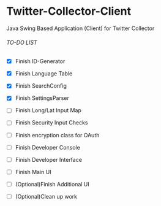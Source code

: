# Twitter-Collector-Client
Java Swing Based Application (Client) for Twitter Collector

###### TO-DO LIST
- [x] Finish ID-Generator
- [x] Finish Language Table
- [x] Finish SearchConfig
- [x] Finish SettingsParser
- [ ] Finish Long/Lat Input Map
- [ ] Finish Security Input Checks
- [ ] Finish encryption class for OAuth
- [ ] Finish Developer Console
- [ ] Finish Developer Interface
- [ ] Finish Main UI
- [ ] \(Optional)Finish Additional UI
- [ ] \(Optional)Clean up work

